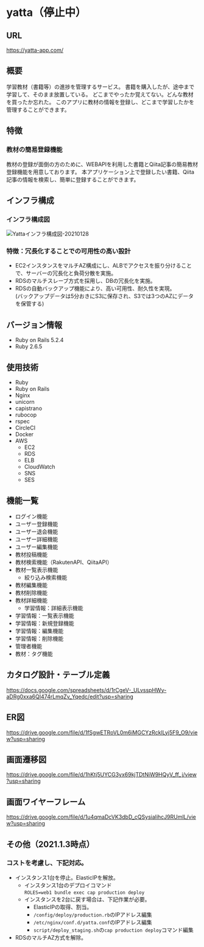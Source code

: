 # yatta（停止中）

## URL
https://yatta-app.com/

## 概要
学習教材（書籍等）の進捗を管理するサービス。
書籍を購入したが、途中まで学習して、そのまま放置している。
どこまでやったか覚えてない。どんな教材を買ったか忘れた。
このアプリに教材の情報を登録し、どこまで学習したかを管理することができます。

## 特徴
### 教材の簡易登録機能
教材の登録が面倒の方のために、WEBAPIを利用した書籍とQiita記事の簡易教材登録機能を用意しております。
本アプリケーション上で登録したい書籍、Qiita記事の情報を検索し、簡単に登録することができます。

## インフラ構成
### インフラ構成図
![Yattaインフラ構成図-20210128](https://user-images.githubusercontent.com/60159339/106317895-4ec27680-62b2-11eb-9a1a-5b96d7f642fd.png)

### 特徴：冗長化することでの可用性の高い設計
- EC2インスタンスをマルチAZ構成にし、ALBでアクセスを振り分けることで、サーバーの冗長化と負荷分散を実施。
- RDSのマルチスレーブ方式を採用し、DBの冗長化を実施。
- RDSの自動バックアップ機能により、高い可用性、耐久性を実現。\
(バックアップデータは5分おきにS3に保存され、S3では3つのAZにデータを保管する)

## バージョン情報
- Ruby on Rails 5.2.4
- Ruby 2.6.5

## 使用技術
- Ruby
- Ruby on Rails
- Nginx
- unicorn
- capistrano
- rubocop
- rspec
- CircleCI
- Docker
- AWS
  - EC2
  - RDS
  - ELB
  - CloudWatch
  - SNS
  - SES

## 機能一覧
- ログイン機能
- ユーザー登録機能
- ユーザー退会機能
- ユーザー詳細機能
- ユーザー編集機能
- 教材投稿機能
- 教材検索機能（RakutenAPI、QiitaAPI）
- 教材一覧表示機能
  - 絞り込み検索機能
- 教材編集機能
- 教材削除機能
- 教材詳細機能
  - 学習情報：詳細表示機能
- 学習情報：一覧表示機能
- 学習情報：新規登録機能
- 学習情報：編集機能
- 学習情報：削除機能
- 管理者機能
- 教材：タグ機能

## カタログ設計・テーブル定義
https://docs.google.com/spreadsheets/d/1rCgeV-_ULvsspHWy-aDRg0xxa6QI474rLmqZv_Yqedc/edit?usp=sharing

## ER図
https://drive.google.com/file/d/1fSgwETRoVL0m6iMGCYzRcklLyj5F9_O9/view?usp=sharing

## 画面遷移図
https://drive.google.com/file/d/1hKtj5UYCG3yx69kjTDtNiW9HQyV_ff_j/view?usp=sharing

## 画面ワイヤーフレーム
https://drive.google.com/file/d/1u4qmaDcVK3dbD_cQSysialihcJ9RUmlL/view?usp=sharing

## その他（2021.1.3時点）
### コストを考慮し、下記対応。
- インスタンス1台を停止。ElasticIPを解放。
  - インスタンス1台のデプロイコマンド\
    `ROLES=web1 bundle exec cap production deploy`
  - インスタンスを2台に戻す場合は、下記作業が必要。
    - ElasticIPの取得、割当。
    - `/config/deploy/production.rb`のIPアドレス編集
    - `/etc/nginx/conf.d/yatta.conf`のIPアドレス編集
    - `script/deploy_staging.sh`の`cap production deploy`コマンド編集
- RDSのマルチAZ方式を解除。

